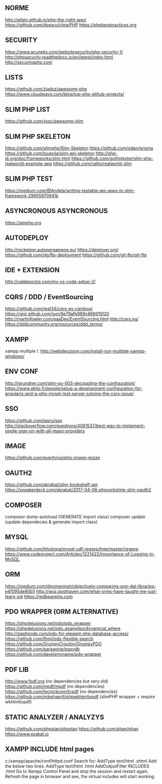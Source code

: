 
## NORME
http://eilgin.github.io/php-the-right-way/
https://github.com/dseguy/clearPHP
https://phpbestpractices.org

## SECURITY
https://www.acunetix.com/websitesecurity/php-security-1/
http://phpsecurity.readthedocs.io/en/latest/index.html
http://securingphp.com

## LISTS
https://github.com/ziadoz/awesome-php
https://www.cloudways.com/blog/top-php-github-projects/

## SLIM PHP LIST
https://github.com/xssc/awesome-slim

## SLIM PHP SKELETON
https://github.com/slimphp/Slim-Skeleton
https://github.com/odan/prisma
https://github.com/tuupola/slim-api-skeleton
http://php-di.org/doc/frameworks/slim.html
https://github.com/gothinkster/slim-php-realworld-example-app
https://github.com/railto/realworld-slim

## SLIM PHP TEST
https://medium.com/@Andela/writing-testable-api-apps-in-slim-framework-29905970941b

## ASYNCRONOUS ASYNCRONOUS
https://amphp.org

## AUTODEPLOY
http://rocketeer.autopergamene.eu/
https://deployer.org/
https://github.com/dg/ftp-deployment
https://github.com/git-ftp/git-ftp

## IDE + EXTENSION
http://calebporzio.com/my-vs-code-setup-2/

## CQRS / DDD / EventSourcing
https://github.com/real34/cqrs-es-camboui
https://gist.github.com/jsor/6e79afb989c866915f20
http://martinfowler.com/eaaDev/EventSourcing.html
http://cqrs.nu/
https://dddcommunity.org/resources/ddd_terms/

## XAMPP
xampp multiple !: 
http://webdevzoom.com/install-run-multiple-xampp-windows/


## ENV CONF
http://jgrundner.com/slim-oo-003-decoupling-the-configuration/
https://www.ekito.fr/people/setup-a-development-configuration-for-angularjs-and-a-php-mysql-rest-server-solving-the-cors-issue/

## SSO
https://github.com/jasny/sso
http://stackoverflow.com/questions/4061537/best-way-to-implement-single-sign-on-with-all-major-providers


## IMAGE
https://github.com/eventviva/php-image-resize

## OAUTH2
https://github.com/akrabat/slim-bookshelf-api
https://speakerdeck.com/akrabat/2017-04-08-phpyorkshire-slim-oauth2

## COMPOSER
composer dump-autoload (GENERATE import class)
composer update (update dependecies & generate import class)


## MYSQL
https://github.com/hholzgra/mysql-udf-regexp/tree/master/regexp
https://www.codeproject.com/Articles/1221422/Importance-of-Logging-in-MySQL


## ORM
https://medium.com/@romaninsh/objectively-comparing-orm-dal-libraries-e4f095de80b5
http://woz.posthaven.com/what-orms-have-taught-me-just-learn-sql
https://redbeanphp.com

## PDO WRAPPER (ORM ALTERNATIVE)
https://phpdelusions.net/pdo/pdo_wrapper
https://phpdelusions.net/pdo_examples/dynamical_where
http://slashnode.com/pdo-for-elegant-php-database-access/
https://github.com/fhmj/pdo-flexible-search
https://github.com/GrumpyCrouton/GrumpyPDO
https://github.com/paragonie/easydb
https://github.com/daveismyname/pdo-wrapper

## PDF LIB
http://www.fpdf.org (no dependencies but very old)
https://github.com/mpdf/mpdf (no dependencies)
https://github.com/tecnickcom/tcpdf (no dependencies)
https://github.com/mikehaertl/phpwkhtmltopdf (slimPHP wrapper + require wkhtmltopdf)

## STATIC ANALYZER / ANALYZYS
https://github.com/phpstan/phpstan
https://github.com/phan/phan
https://www.exakat.io

## XAMPP INCLUDE html pages
c:/xampp/apache/conf/httpd.conf
Search for:
AddType text/html .shtml
Add the below two lines:
AddType text/html .html
AddOutputFilter INCLUDES .html
Go to Xampp Control Panel and stop the session and restart again.
Refresh the page in browser and see, the virtual includes will start working.



<!--#include virtual="/fr/header.html" -->
<!--#include virtual="/se/site/as-html-web/site/fr/header.html" -->
